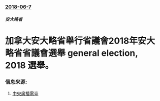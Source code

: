 ### [2018-06-7](/news/2018/06/7/index.md)

##### 安大略省
# 加拿大安大略省舉行省議會2018年安大略省省議會選舉 general election, 2018 選舉。 




### 信息来源:

1. [中央廣播電臺](https://news.rti.org.tw/news/view/id/413247)
